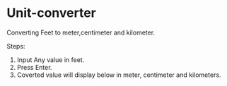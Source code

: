 # Unit-converter
Converting Feet to meter,centimeter and kilometer.

Steps:
1. Input Any value in feet.
2. Press Enter.
3. Coverted value will display below in meter, centimeter and kilometers.